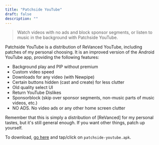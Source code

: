 ```yaml
---
title: "Patchside YouTube"
draft: false
description: ""
---
```


> Watch videos with no ads and block sponsor segments, or listen to music
in the background with Patchside YouTube.

Patchside YouTube is a distribution of ReVanced YouTube, including
patches of my personal choosing. It is an improved version of the
Android YouTube app, providing the following features:
- Background play and PIP without premium
- Custom video speed
- Downloads for any video (with Newpipe)
- Certain buttons hidden (cast and create) for less clutter
- Old quality select UI
- Return YouTube Dislikes
- Sponsorblock (skip over sponsor segments, non-music parts of music videos, etc.)
- NO ADS. No video ads or any other home screen clutter

Remember that this is simply a distribution of [ReVanced] for my personal
tastes, but it's still general enough. If you want other things, patch
up yourself.

To download, [go here](https://github.com/TorchedSammy/patchside-bay/actions/runs/4238864228)
and tap/click on `patchside-youtube.apk`.
